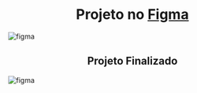
<h1 align="center" >Projeto no <a href="https://www.figma.com/file/xOCg76z1tQnC2PLfgmgH4C/">Figma</a></h1>

![figma](https://i.ibb.co/VgV12ZQ/6y-ULx9-Zl-Q2-GJx-Ft-GWFY0-UQ.png)

<h2 align="center" >Projeto Finalizado</h2>

![figma](https://i.ibb.co/fkdmKxK/p-SP-u-E8u-QEq-Ak-Jj-K-As2g.png)